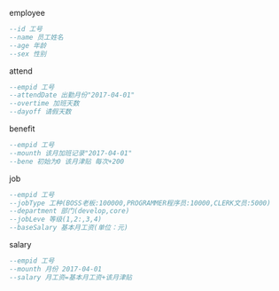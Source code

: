 employee
```sql
--id 工号
--name 员工姓名
--age 年龄
--sex 性别
```

attend
```sql
--empid 工号
--attendDate 出勤月份"2017-04-01"
--overtime 加班天数
--dayoff 请假天数
```

benefit
```sql
--empid 工号
--mounth 该月加班记录"2017-04-01"
--bene 初始为0 该月津贴 每次+200
```

job
```sql
--empid 工号
--jobType 工种(BOSS老板:100000,PROGRAMMER程序员:10000,CLERK文员:5000)
--department 部门(develop,core)
--jobLeve 等级(1,2:,3,4)
--baseSalary 基本月工资(单位：元)
```

salary
```sql
--empid 工号
--mounth 月份 2017-04-01
--salary 月工资=基本月工资+该月津贴
```